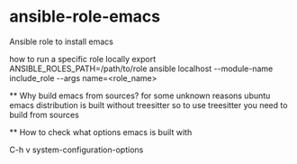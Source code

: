 # ansible-role-emacs
Ansible role to install emacs

how to run a specific role locally
export ANSIBLE_ROLES_PATH=/path/to/role
ansible localhost --module-name include_role --args name=<role_name>

** Why build emacs from sources?
for some unknown reasons ubuntu emacs distribution is built without treesitter
so to use treesitter you need to build from sources

** How to check what options emacs is built with

C-h v system-configuration-options
